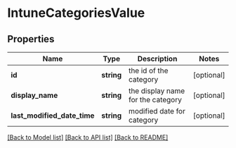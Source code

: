 # IntuneCategoriesValue

## Properties
Name | Type | Description | Notes
------------ | ------------- | ------------- | -------------
**id** | **string** | the id of the category | [optional] 
**display_name** | **string** | the display name for the category | [optional] 
**last_modified_date_time** | **string** | modified date for category | [optional] 

[[Back to Model list]](../README.md#documentation-for-models) [[Back to API list]](../README.md#documentation-for-api-endpoints) [[Back to README]](../README.md)


